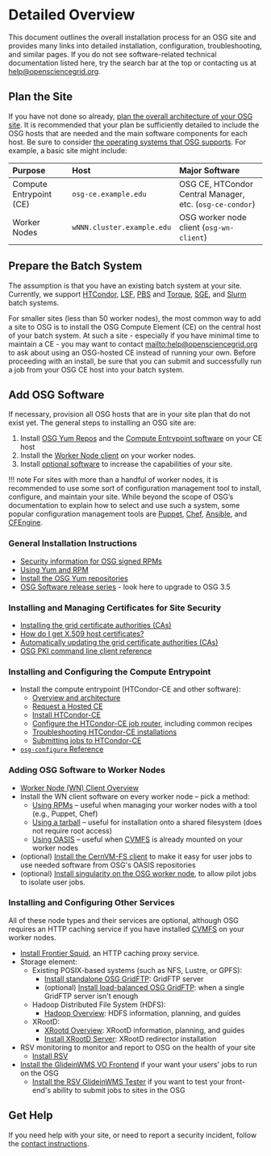 Detailed Overview
=================

This document outlines the overall installation process for an OSG site and provides many links into detailed
installation, configuration, troubleshooting, and similar pages. If you do not see software-related technical
documentation listed here, try the search bar at the top or contacting us at
[help@opensciencegrid.org](mailto:help@opensciencegrid.org).

Plan the Site
-------------

If you have not done so already, [plan the overall architecture of your OSG site](site-planning.md).
It is recommended that your plan be sufficiently detailed to include the OSG hosts that are needed and the main software
components for each host.
Be sure to consider [the operating systems that OSG supports](release/supported_platforms.md). For example, a basic site might include:

| Purpose              | Host                                | Major Software                                           |
|:---------------------|:------------------------------------|:---------------------------------------------------------|
| Compute Entrypoint (CE) | `osg-ce.example.edu`                | OSG CE, HTCondor Central Manager, etc. (`osg-ce-condor`) |
| Worker Nodes         | `wNNN.cluster.example.edu`          | OSG worker node client (`osg-wn-client`)                 |

Prepare the Batch System
------------------------

The assumption is that you have an existing batch system at your site.
Currently, we support [HTCondor](http://research.cs.wisc.edu/htcondor/),
[LSF](https://www.ibm.com/us-en/marketplace/hpc-workload-management), [PBS](http://www.pbsworks.com) and
[Torque](https://adaptivecomputing.com/cherry-services/torque-resource-manager/),
[SGE](http://en.wikipedia.org/wiki/Oracle_Grid_Engine), and [Slurm](http://slurm.schedmd.com) batch systems.

For smaller sites (less than 50 worker nodes), the most common way to add a site to OSG is to install the OSG Compute
Element (CE) on the central host of your batch system.
At such a site - especially if you have minimal time to maintain a CE - you may want to contact
<mailto:help@opensciencegrid.org> to ask about using an OSG-hosted CE instead of running your own.
Before proceeding with an install, be sure that you can submit and successfully run a job from your OSG CE host into
your batch system.

Add OSG Software
----------------

If necessary, provision all OSG hosts that are in your site plan that do not exist yet.
The general steps to installing an OSG site are:

1. Install [OSG Yum Repos](./common/yum.md) and the [Compute Entrypoint software](#installing-and-configuring-the-compute-entrypoint)
   on your CE host
1. Install the [Worker Node client](#adding-osg-software-to-worker-nodes) on your worker nodes.
1. Install [optional software](#installing-and-configuring-other-services) to increase the capabilities of your site.

!!! note
    For sites with more than a handful of worker nodes, it is recommended to use some sort of configuration management
    tool to install, configure, and maintain your site.
    While beyond the scope of OSG’s documentation to explain how to select and use such a system, some popular
    configuration management tools are [Puppet](http://puppetlabs.com), [Chef](https://www.chef.io),
    [Ansible](https://www.ansible.com), and [CFEngine](http://cfengine.com).

### General Installation Instructions ###

-   [Security information for OSG signed RPMs](release/signing.md)
-   [Using Yum and RPM](release/yum-basics.md)
-   [Install the OSG Yum repositories](./common/yum.md)
-   [OSG Software release series](release/release_series.md) - look here to upgrade to OSG 3.5

### Installing and Managing Certificates for Site Security ###

-   [Installing the grid certificate authorities (CAs)](common/ca.md)
-   [How do I get X.509 host certificates?](security/host-certs/overview.md)
-   [Automatically updating the grid certificate authorities (CAs)](security/certificate-management.md)
-   [OSG PKI command line client reference](security/certificate-management.md)

### Installing and Configuring the Compute Entrypoint ###

-   Install the compute entrypoint (HTCondor-CE and other software):
    -   [Overview and architecture](compute-element/htcondor-ce-overview.md)
    -   [Request a Hosted CE](./compute-element/hosted-ce.md)
    -   [Install HTCondor-CE](compute-element/install-htcondor-ce.md)
    -   [Configure the HTCondor-CE job router](compute-element/job-router-recipes.md), including common recipes
    -   [Troubleshooting HTCondor-CE installations](compute-element/troubleshoot-htcondor-ce.md)
    -   [Submitting jobs to HTCondor-CE](compute-element/submit-htcondor-ce.md)
-   [`osg-configure` Reference](other/configuration-with-osg-configure.md)

### Adding OSG Software to Worker Nodes ###

-   [Worker Node (WN) Client Overview](worker-node/using-wn.md)
-   Install the WN client software on every worker node – pick a method:
    -   [Using RPMs](worker-node/install-wn.md) – useful when managing your worker nodes with a tool (e.g., Puppet, Chef)
    -   [Using a tarball](worker-node/install-wn-tarball.md) – useful for installation onto a shared filesystem (does not
        require root access)
    -   [Using OASIS](worker-node/install-wn-oasis.md) – useful when [CVMFS](worker-node/install-cvmfs.md) is already mounted
        on your worker nodes
-   (optional) [Install the CernVM-FS client](worker-node/install-cvmfs.md) to make it easy for user jobs to use needed
    software from OSG's OASIS repositories
-   (optional) [Install singularity on the OSG worker node](worker-node/install-singularity.md), to allow pilot jobs to
    isolate user jobs.


### Installing and Configuring Other Services ###

All of these node types and their services are optional, although OSG requires an HTTP caching service if you have
installed [CVMFS](worker-node/install-cvmfs.md) on your worker nodes.

-   [Install Frontier Squid](data/frontier-squid.md), an HTTP caching proxy service.
-   Storage element:
    -   Existing POSIX-based systems (such as NFS, Lustre, or GPFS):
        -   [Install standalone OSG GridFTP](data/gridftp.md): GridFTP server
        -   (optional) [Install load-balanced OSG GridFTP](data/load-balanced-gridftp.md): when a single GridFTP server
            isn't enough
    -   Hadoop Distributed File System (HDFS):
        -   [Hadoop Overview](data/hadoop-overview.md): HDFS information, planning, and guides
    -   XRootD:
        -   [XRootd Overview](./data/xrootd/overview.md): XRootD information, planning, and guides
        -   [Install XRootD Server](./data/xrootd/install-storage-element.md): XRootD redirector installation
-   RSV monitoring to monitor and report to OSG on the health of your site
    -   [Install RSV](monitoring/install-rsv.md)
-   [Install the GlideinWMS VO Frontend](other/install-gwms-frontend.md) if your want your users' jobs to run on the OSG
    -   [Install the RSV GlideinWMS Tester](monitoring/install-rsv-gwms-tester.md) if you want to test your front-end's
        ability to submit jobs to sites in the OSG

Get Help
--------
If you need help with your site, or need to report a security incident,
follow the [contact instructions](./common/help.md).

